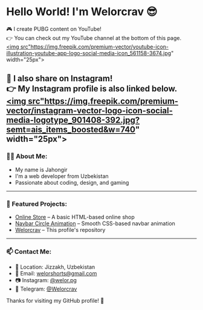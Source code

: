 # Hello World! I'm Welorcrav 😎

🎮 I create PUBG content on YouTube!  
👉 You can check out my YouTube channel at the bottom of this page. <br>
<a href="https://www.youtube.com/@WelorPubgm">
  <img src"https://img.freepik.com/premium-vector/youtube-icon-illustration-youtube-app-logo-social-media-icon_561158-3674.jpg" width="25px">
<a/>

📸 I also share on Instagram!  
👉 My Instagram profile is also linked below.<br>
<a href="https://www.instagram.com/welor.pg/">
  <img src"https://img.freepik.com/premium-vector/instagram-vector-logo-icon-social-media-logotype_901408-392.jpg?semt=ais_items_boosted&w=740" width="25px">
<a/>
---

### 👨‍💻 About Me:
- My name is Jahongir  
- I'm a web developer from Uzbekistan  
- Passionate about coding, design, and gaming

---

### 📌 Featured Projects:
- [Online Store](https://github.com/Welorcrav/online-store) – A basic HTML-based online shop  
- [Navbar Circle Animation](https://github.com/Welorcrav/navbar-circle-animation) – Smooth CSS-based navbar animation  
- [Welorcrav](https://github.com/Welorcrav/Welorcrav) – This profile's repository

---

### 📫 Contact Me:
- 📍 Location: Jizzakh, Uzbekistan  
- 📧 Email: welorshorts@gmail.com  
- 📷 Instagram: [@welor.pg](https://instagram.com/welor.pg)  
- 💬 Telegram: [@Welorcrav](https://t.me/Welorcrav)

Thanks for visiting my GitHub profile! 🌟
